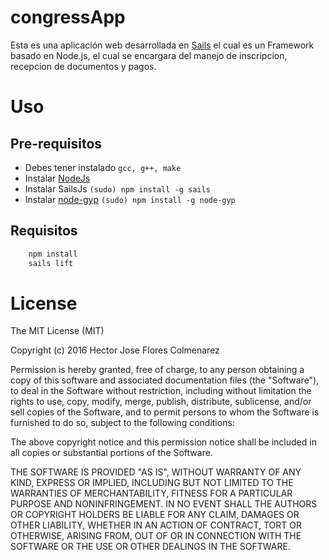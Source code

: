 # congressApp

Esta es una aplicación web desarrollada en [Sails](http://sailsjs.org) el cual es un Framework basado en Node.js,
el cual se encargara del manejo de inscripcion, recepcion de documentos y pagos.

# Uso

## Pre-requisitos

- Debes tener instalado ```gcc, g++, make```
- Instalar [NodeJs](https://nodejs.org/) 
- Instalar SailsJs ```(sudo) npm install -g sails ```
- Instalar [node-gyp](https://www.npmjs.com/package/node-gyp-install) ``` (sudo) npm install -g node-gyp ```

## Requisitos 
```sh
    npm install
    sails lift
```

# License

The MIT License (MIT)

Copyright (c) 2016 Hector Jose Flores Colmenarez

Permission is hereby granted, free of charge, to any person obtaining a copy of this software and associated documentation files (the "Software"), to deal in the Software without restriction, including without limitation the rights to use, copy, modify, merge, publish, distribute, sublicense, and/or sell copies of the Software, and to permit persons to whom the Software is furnished to do so, subject to the following conditions:

The above copyright notice and this permission notice shall be included in all copies or substantial portions of the Software.

THE SOFTWARE IS PROVIDED "AS IS", WITHOUT WARRANTY OF ANY KIND, EXPRESS OR IMPLIED, INCLUDING BUT NOT LIMITED TO THE WARRANTIES OF MERCHANTABILITY, FITNESS FOR A PARTICULAR PURPOSE AND NONINFRINGEMENT. IN NO EVENT SHALL THE AUTHORS OR COPYRIGHT HOLDERS BE LIABLE FOR ANY CLAIM, DAMAGES OR OTHER LIABILITY, WHETHER IN AN ACTION OF CONTRACT, TORT OR OTHERWISE, ARISING FROM, OUT OF OR IN CONNECTION WITH THE SOFTWARE OR THE USE OR OTHER DEALINGS IN THE SOFTWARE.